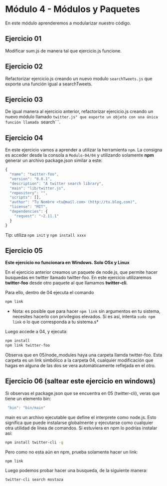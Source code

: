 # Módulo 4 - Módulos y Paquetes

En este módulo aprenderemos a modularizar nuestro código.

## Ejercicio 01

Modificar sum.js de manera tal que ejercicio.js funcione.

## Ejercicio 02

Refactorizar ejercicio.js creando un nuevo modulo ```searchTweets.js``` que exporte una función igual a searchTweets.

## Ejercicio 03

De igual manera al ejercicio anterior, refactorizar ejercicio.js creando un nuevo módulo llamado ```twitter.js" que exporte un objeto con una única función llamada ```search```.

## Ejercicio 04

En este ejercicio vamos a aprender a utilizar la herramienta ```npm```. La consigna es acceder desde la consola a ```Modulo-04/04``` y utilizando solamente **npm** generar un archivo package.json similar a este:

```javascript
{
  "name": "twitter-foo",
  "version": "0.0.1",
  "description": "A twitter search library",
  "main": "lib/twitter.js",
  "repository": "",
  "scripts": [],
  "author": "Tu Nombre <tu@mail.com> (http://tu.blog.com)",
  "license": "MIT",
  "dependencies": {
    "request": "~2.11.1"
  }
}
```

Tip: utiliza ```npm init``` y ```npm install xxxx``` 

## Ejercicio 05

**Este ejercicio no funcionara en Windows. Solo OSx y Linux**

En el ejercicio anterior creamos un paquete de node.js, que permite hacer busquedas en twitter llamado twitter-foo. En este ejercicio utilizaremos **twitter-foo** desde otro paquete al que llamamos **twitter-cli**.

Para ello, dentro de 04 ejecuta el comando 

```bash
npm link
```
* Nota: es posible que para hacer ```npm link``` sin argumentos en tu sistema, necesites hacerlo con privilegios elevados. Si es así, intenta ```sudo npm link``` o lo que corresponda a tu sistema.s*

Luego accede a 04, y ejecuta:

```bash
npm install
npm link twitter-foo
```

Observa que en 05/node_modules haya una carpeta llamda twitter-foo. Esta carpeta es un link simbólico a la carpeta 04, cualquier modificación que hagas en alguna de las dos se vera automáticamente reflejada en el otro.

## Ejercicio 06 (saltear este ejercicio en windows)

Si observas el package.json que se encuentra en 05 (twitter-cli), veras que tiene un elemento bin: 

```javascript
 "bin": "bin/main"
```

main es un archivo ejecutable que define el interprete como node.js. Esto significa que puede instalarse globalmente y ejecutarse como cualquier otra utilidad de línea de comandos. Si estuviera en npm lo podrías instalar así:

```bash
npm install twitter-cli -g
```

Pero como no esta aún en npm, prueba solamente hacer un link:

```bash
npm link
```

Luego podemos probar hacer una busqueda, de la siguiente manera:


```bash
twitter-cli search mostaza
```